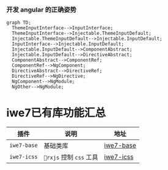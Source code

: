 ### 开发 angular 的正确姿势


```mermaid
graph TD;
  ThemeInputInterface-->InputInterface;
  ThemeInputInterface-->Injectable.ThemeInputDefault;
  Injectable.ThemeInputDefault-->Injectable.InputDefault;
  InputInterface-->Injectable.InputDefault;
  Injectable.InputDefault-->ComponentAbstract;
  Injectable.InputDefault-->DirectiveAbstract;
  ComponentAbstract-->ComponentRef;
  ComponentRef-->NgComponent;
  DirectiveAbstract-->DirectiveRef;
  DirectiveRef-->NgDirective;
  NgComponent-->NgModule;
  NgOther-->NgModule;
```

# iwe7已有库功能汇总
| 插件          | 说明                  | 地址            |
|-------------|---------------------|---------------|
| `iwe7-base` | 基础类库                | [iwe7-base]() |
| `iwe7-icss` | `rxjs` 控制 `css` 工具 | [iwe7-icss]() |
